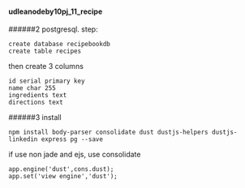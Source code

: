 #### udleanodeby10pj_11_recipe
######2
postgresql. step:
```
create database recipebookdb
create table recipes
```
then create 3 columns
```
id serial primary key
name char 255
ingredients text
directions text
```

######3
install
```
npm install body-parser consolidate dust dustjs-helpers dustjs-linkedin express pg --save
```
if use non jade and ejs, use consolidate
```
app.engine('dust',cons.dust);
app.set('view engine','dust');
```

